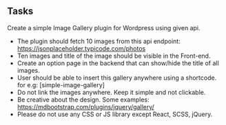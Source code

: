## Tasks

Create a simple Image Gallery plugin for Wordpress using given api.

- The plugin should fetch 10 images from this api endpoint: https://jsonplaceholder.typicode.com/photos
- Ten images and title of the image should be visible in the Front-end.
- Create an option page in the backend that can show/hide the title of all images.
- User should be able to insert this gallery anywhere using a shortcode. for e.g: [simple-image-gallery]
- Do not link the images anywhere. Keep it simple and not clickable.
- Be creative about the design. Some examples: https://mdbootstrap.com/plugins/jquery/gallery/
- Please do not use any CSS or JS library except React, SCSS, jQuery.